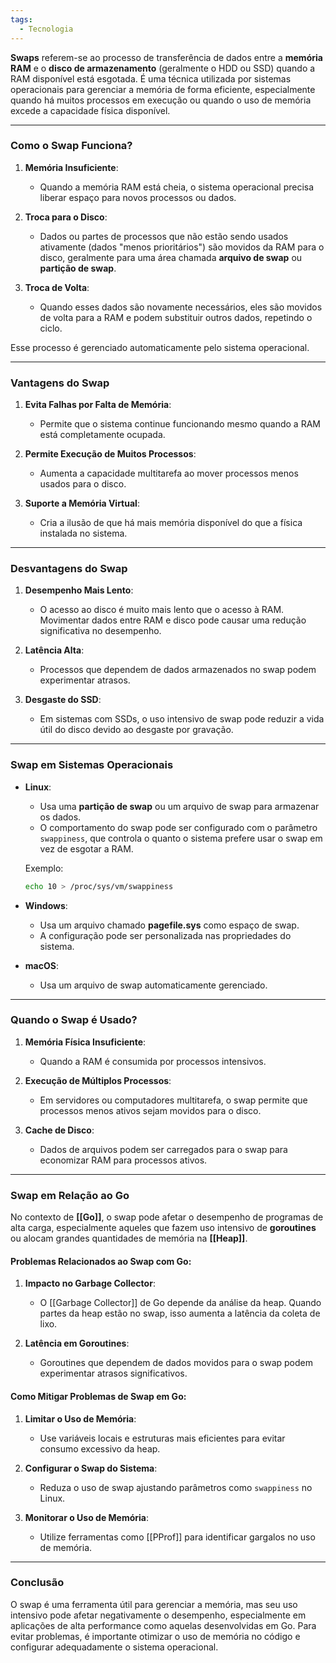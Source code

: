 ```yaml
---
tags:
  - Tecnologia
---
```

**Swaps** referem-se ao processo de transferência de dados entre a **memória RAM** e o **disco de armazenamento** (geralmente o HDD ou SSD) quando a RAM disponível está esgotada. É uma técnica utilizada por sistemas operacionais para gerenciar a memória de forma eficiente, especialmente quando há muitos processos em execução ou quando o uso de memória excede a capacidade física disponível.

---

### **Como o Swap Funciona?**

1. **Memória Insuficiente**:
    
    - Quando a memória RAM está cheia, o sistema operacional precisa liberar espaço para novos processos ou dados.
2. **Troca para o Disco**:
    
    - Dados ou partes de processos que não estão sendo usados ativamente (dados "menos prioritários") são movidos da RAM para o disco, geralmente para uma área chamada **arquivo de swap** ou **partição de swap**.
3. **Troca de Volta**:
    
    - Quando esses dados são novamente necessários, eles são movidos de volta para a RAM e podem substituir outros dados, repetindo o ciclo.

Esse processo é gerenciado automaticamente pelo sistema operacional.

---

### **Vantagens do Swap**

1. **Evita Falhas por Falta de Memória**:
    
    - Permite que o sistema continue funcionando mesmo quando a RAM está completamente ocupada.
2. **Permite Execução de Muitos Processos**:
    
    - Aumenta a capacidade multitarefa ao mover processos menos usados para o disco.
3. **Suporte a Memória Virtual**:
    
    - Cria a ilusão de que há mais memória disponível do que a física instalada no sistema.

---

### **Desvantagens do Swap**

1. **Desempenho Mais Lento**:
    
    - O acesso ao disco é muito mais lento que o acesso à RAM. Movimentar dados entre RAM e disco pode causar uma redução significativa no desempenho.
2. **Latência Alta**:
    
    - Processos que dependem de dados armazenados no swap podem experimentar atrasos.
3. **Desgaste do SSD**:
    
    - Em sistemas com SSDs, o uso intensivo de swap pode reduzir a vida útil do disco devido ao desgaste por gravação.

---

### **Swap em Sistemas Operacionais**

- **Linux**:
    
    - Usa uma **partição de swap** ou um arquivo de swap para armazenar os dados.
    - O comportamento do swap pode ser configurado com o parâmetro `swappiness`, que controla o quanto o sistema prefere usar o swap em vez de esgotar a RAM.
    
    Exemplo:
    
    ```sh
    echo 10 > /proc/sys/vm/swappiness
    ```
    
- **Windows**:
    
    - Usa um arquivo chamado **pagefile.sys** como espaço de swap.
    - A configuração pode ser personalizada nas propriedades do sistema.
- **macOS**:
    
    - Usa um arquivo de swap automaticamente gerenciado.

---

### **Quando o Swap é Usado?**

1. **Memória Física Insuficiente**:
    
    - Quando a RAM é consumida por processos intensivos.
2. **Execução de Múltiplos Processos**:
    
    - Em servidores ou computadores multitarefa, o swap permite que processos menos ativos sejam movidos para o disco.
3. **Cache de Disco**:
    
    - Dados de arquivos podem ser carregados para o swap para economizar RAM para processos ativos.

---

### **Swap em Relação ao Go**

No contexto de **[[Go]]**, o swap pode afetar o desempenho de programas de alta carga, especialmente aqueles que fazem uso intensivo de **goroutines** ou alocam grandes quantidades de memória na **[[Heap]]**.

#### Problemas Relacionados ao Swap com Go:

1. **Impacto no Garbage Collector**:
    
    - O [[Garbage Collector]] de Go depende da análise da heap. Quando partes da heap estão no swap, isso aumenta a latência da coleta de lixo.
2. **Latência em Goroutines**:
    
    - Goroutines que dependem de dados movidos para o swap podem experimentar atrasos significativos.

#### Como Mitigar Problemas de Swap em Go:

1. **Limitar o Uso de Memória**:
    
    - Use variáveis locais e estruturas mais eficientes para evitar consumo excessivo da heap.
2. **Configurar o Swap do Sistema**:
    
    - Reduza o uso de swap ajustando parâmetros como `swappiness` no Linux.
3. **Monitorar o Uso de Memória**:
    
    - Utilize ferramentas como [[PProf]] para identificar gargalos no uso de memória.

---

### **Conclusão**

O swap é uma ferramenta útil para gerenciar a memória, mas seu uso intensivo pode afetar negativamente o desempenho, especialmente em aplicações de alta performance como aquelas desenvolvidas em Go. Para evitar problemas, é importante otimizar o uso de memória no código e configurar adequadamente o sistema operacional.